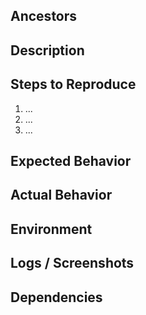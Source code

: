 <!-- 
    Template for reporting bugs (new /bugfix branches)
    Optional sections may be omitted
-->

## Ancestors
<!-- e.g., `dev/server` or `epic/fix-auth-#128` -->

## Description
<!-- What is broken and why it's a problem -->

## Steps to Reproduce
1. ...
2. ...
3. ...

## Expected Behavior
<!-- What should have happened -->

## Actual Behavior
<!-- What actually happened -->

## Environment
<!-- OS, browser, device, server, etc. -->

## Logs / Screenshots
<!-- Optional: logs, screenshots, crash traces -->

## Dependencies
<!-- Related issues, services, versions -->
